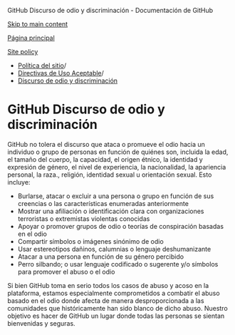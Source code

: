 GitHub Discurso de odio y discriminación - Documentación de GitHub

[Skip to main content](#main-content)

[Página principal](/es)

[Site policy](/es/site-policy)

* [Política del sitio](/es/site-policy)/
* [Directivas de Uso Aceptable](/es/site-policy/acceptable-use-policies)/
* [Discurso de odio y discriminación](/es/site-policy/acceptable-use-policies/github-hate-speech-and-discrimination)

GitHub Discurso de odio y discriminación
==========

GitHub no tolera el discurso que ataca o promueve el odio hacia un individuo o grupo de personas en función de quiénes son, incluida la edad, el tamaño del cuerpo, la capacidad, el origen étnico, la identidad y expresión de género, el nivel de experiencia, la nacionalidad, la apariencia personal, la raza., religión, identidad sexual u orientación sexual. Esto incluye:

* Burlarse, atacar o excluir a una persona o grupo en función de sus creencias o las características enumeradas anteriormente
* Mostrar una afiliación o identificación clara con organizaciones terroristas o extremistas violentas conocidas
* Apoyar o promover grupos de odio o teorías de conspiración basadas en el odio
* Compartir símbolos o imágenes sinónimo de odio
* Usar estereotipos dañinos, calumnias o lenguaje deshumanizante
* Atacar a una persona en función de su género percibido
* Perro silbando; o usar lenguaje codificado o sugerente y/o símbolos para promover el abuso o el odio

Si bien GitHub toma en serio todos los casos de abuso y acoso en la plataforma, estamos especialmente comprometidos a combatir el abuso basado en el odio donde afecta de manera desproporcionada a las comunidades que históricamente han sido blanco de dicho abuso. Nuestro objetivo es hacer de GitHub un lugar donde todas las personas se sientan bienvenidas y seguras.
